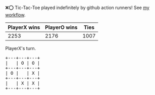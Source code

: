 :x::o: Tic-Tac-Toe played indefinitely by github action runners! See [my workflow](.github/workflows/play.yaml).

|PlayerX wins|PlayerO wins|Ties|
|-|-|-|
|2253|2176|1007|

PlayerX's turn.

<pre>
+---+---+---+
|   | O | O |
+---+---+---+
| O |   | X |
+---+---+---+
|   | X | X |
+---+---+---+
</pre>